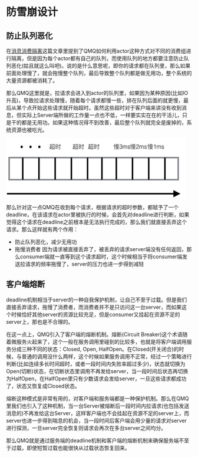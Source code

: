 # 防雪崩设计

## 防止队列恶化
在[消息消费隔离](actor.md)这篇文章里提到了QMQ如何利用actor这种方式对不同的消费组进行隔离，但是因为每个actor都有自己的队列，而使用队列的地方都要注意防止队列恶化(姑且就这么叫吧)。说的是什么意思呢，即你的请求都在队列里，那么如果前面处理慢了，就会拖慢整个队列，最后导致整个队列都是做无用功，整个系统的大量资源都被消耗了。

那么QMQ这里就是，拉请求会进入到actor的队列里，如果因为某种原因(比如IO升高)，导致拉请求处理慢，随着每个请求都慢一些，排在队列后面的就更慢，最后从某个点开始这些请求就开始超时。虽然这些超时对于客户端来讲没有收到消息，但实际上Server端所做的工作量一点也不低，一样要实实在在的干活儿，只是干的都是无用功。如果这种情况得不到改善，最后整个队列就完全是废掉的，系统资源也被吃光。

![queue](../images/circuitbreaker1.png)

那么针对这一点QMQ在收到每个请求，根据请求的超时参数，都赋予了一个deadline，在该请求在actor里被执行的时候，会首先对deadline进行判断，如果觉得这个请求在deadline之前根本是无法执行完成的，那么我们就直接丢弃这个请求。那么这样就有两个作用：
* 防止队列恶化，减少无用功
* 拖慢消费者 因为请求被直接丢弃了，被丢弃的请求server端没有任何返回，那么consumer端就一直等到这个请求超时，这个时候相当于将consumer端发送拉请求的频率拖慢了，server的压力也进一步得到减轻

## 客户端熔断

deadline机制相当于server的一种自我保护机制，让自己不至于过载。但是我们直接丢弃请求，拖慢了消费者，而消费者并不是只访问这一台server，而如果这个时候恰好其他server的资源比较充足，但是consumer又挂起在资源不足的server上，那也是不合理的。

在这一点上，QMQ引入了客户端的熔断机制。熔断(Circuit Breaker)这个术语随着微服务火起来了，这个一般在服务调用里碰到的比较多，也就是将客户端调用服务分成三种不同的状态：Closed, Open, HalfOpen。在Closed(开关闭合)的时候，与普通的调用没什么两样，这个时候如果服务调用不正常，经过一个策略进行判断(比如连续多长时间超时，或者一段时间内失败率超过多少)，状态就切换为Open(切断)状态，在切断状态里调用不再发给server，当一段时间后状态再切换为HalfOpen，在HalfOpen里只有少数请求会发给server，一旦这些请求都成功了，状态又恢复成Closed状态。

熔断这种模式是非常有用的，对客户端和服务端都是一种保护机制。那么在QMQ里我们也引入了这种机制，当一台Server被熔断后一段时间内拉请求(也包括发送消息的)不再发给这台Server，这样客户端也不会挂起在资源不足的server上，而server也进一步得到喘息的机会，当一段时间后客户端会用少量的请求对server进行探测，一旦server完全恢复则请求会再次在多台server之间均分。

那么QMQ就是通过服务端的deadline机制和客户端的熔断机制来确保服务端不至于过载，即使短暂过载也能很快从过载状态恢复回来。